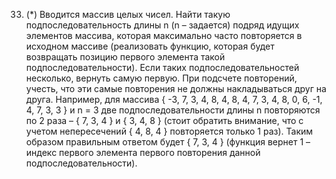 33. (*) Вводится массив целых чисел. Найти такую подпоследовательность длины n (n –
задается) подряд идущих элементов массива, которая максимально часто повторяется в
исходном массиве (реализовать функцию, которая будет возвращать позицию первого
элемента такой подпоследовательности). Если таких подпоследовательностей
несколько, вернуть самую первую. При подсчете повторений, учесть, что эти самые
повторения не должны накладываться друг на друга. Например, для массива { -3, 7, 3, 4,
8, 4, 8, 4, 7, 3, 4, 8, 0, 6, -1, 4, 7, 3, 3 } и n = 3 две подпоследовательности длины n
повторяются по 2 раза – { 7, 3, 4 } и { 3, 4, 8 } (стоит обратить внимание, что c учетом
непересечений { 4, 8, 4 } повторяется только 1 раз). Таким образом правильным ответом
будет { 7, 3, 4 } (функция вернет 1 – индекс первого элемента первого повторения
данной подпоследовательности).
